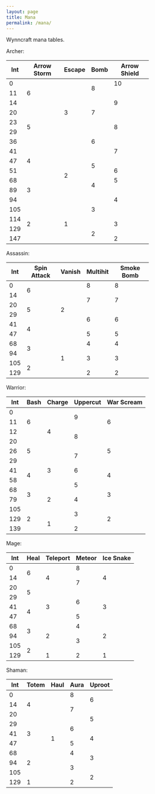 ```yaml
---
layout: page
title: Mana
permalink: /mana/
---
```

<p>Wynncraft mana tables.</p>

<div class="container">
    <div class="row">
        <div class="col-sm">
        Archer:
        <table class="table table-dark table-hover table-sm" style="width: 24rem;">
        <thead>
        <tr>
            <th>Int</th>
            <th>Arrow Storm</th>
            <th>Escape</th>
            <th>Bomb</th>
            <th>Arrow Shield</th>
        </tr>
        </thead>
        <tbody>
        <tr>
            <td>0</td>
            <td rowspan="3">6</td>
            <td rowspan="7">3</td>
            <td rowspan="2">8</td>
            <td>10</td>
        </tr>
        <tr>
            <td>11</td>
            <td rowspan="3">9</td>
        </tr>
        <tr>
            <td>14</td>
            <td rowspan="3">7</td>
        </tr>
        <tr>
            <td>20</td>
            <td rowspan="4">5</td>
        </tr>
        <tr>
            <td>23</td>
            <td rowspan="2">8</td>
        </tr>
        <tr>
            <td>29</td>
            <td rowspan="3">6</td>
        </tr>
        <tr>
            <td>36</td>
            <td rowspan="3">7</td>
        </tr>
        <tr>
            <td>41<br></td>
            <td rowspan="3">4</td>
            <td rowspan="6">2</td>
        </tr>
        <tr>
            <td>47</td>
            <td rowspan="2">5</td>
        </tr>
        <tr>
            <td>51</td>
            <td>6</td>
        </tr>
        <tr>
            <td>68</td>
            <td rowspan="3">3</td>
            <td rowspan="2">4</td>
            <td>5</td>
        </tr>
        <tr>
            <td>89</td>
            <td rowspan="3">4</td>
        </tr>
        <tr>
            <td>94</td>
            <td rowspan="3">3</td>
        </tr>
        <tr>
            <td>105</td>
            <td rowspan="4">2</td>
            <td rowspan="4">1</td>
        </tr>
        <tr>
            <td>114</td>
            <td rowspan="2">3</td>
        </tr>
        <tr>
            <td>129</td>
            <td rowspan="2">2</td>
        </tr>
        <tr>
            <td>147</td>
            <td>2</td>
        </tr>
        </tbody>
        </table>
        </div>
        <div class="col-sm">
        Assassin:
        <table class="table table-dark table-hover table-sm" style="width: 24rem;">
        <thead>
        <tr>
            <th>Int</th>
            <th>Spin Attack</th>
            <th>Vanish</th>
            <th>Multihit</th>
            <th>Smoke Bomb</th>
        </tr>
        </thead>
        <tbody>
        <tr>
            <td>0</td>
            <td rowspan="2">6</td>
            <td rowspan="6">2</td>
            <td>8</td>
            <td>8</td>
        </tr>
        <tr>
            <td>14</td>
            <td rowspan="2">7</td>
            <td rowspan="2">7</td>
        </tr>
        <tr>
            <td>20</td>
            <td rowspan="2">5</td>
        </tr>
        <tr>
            <td>29</td>
            <td rowspan="2">6</td>
            <td rowspan="2">6</td>
        </tr>
        <tr>
            <td>41<br></td>
            <td rowspan="2">4</td>
        </tr>
        <tr>
            <td>47</td>
            <td>5</td>
            <td>5</td>
        </tr>
        <tr>
            <td>68</td>
            <td rowspan="2">3</td>
            <td rowspan="4">1</td>
            <td>4</td>
            <td>4</td>
        </tr>
        <tr>
            <td>94</td>
            <td rowspan="2">3</td>
            <td rowspan="2">3</td>
        </tr>
        <tr>
            <td>105</td>
            <td rowspan="2">2</td>
        </tr>
        <tr>
            <td>129</td>
            <td>2</td>
            <td>2</td>
        </tr>
        </tbody>
        </table>
        </div>
        <div class="col-sm">
        Warrior:
        <table class="table table-dark table-hover table-sm" style="width: 24rem;">
        <thead>
        <tr>
            <th>Int</th>
            <th>Bash</th>
            <th>Charge</th>
            <th>Uppercut</th>
            <th>War Scream</th>
        </tr>
        </thead>
        <tbody>
        <tr>
            <td>0</td>
            <td rowspan="3">6</td>
            <td rowspan="5">4</td>
            <td rowspan="2">9</td>
            <td rowspan="3">6</td>
        </tr>
        <tr>
            <td>11</td>
        </tr>
        <tr>
            <td>12</td>
            <td rowspan="2">8</td>
        </tr>
        <tr>
            <td>20</td>
            <td rowspan="3">5</td>
            <td rowspan="3">5</td>
        </tr>
        <tr>
            <td>26</td>
            <td rowspan="2">7</td>
        </tr>
        <tr>
            <td>29</td>
            <td rowspan="3">3</td>
        </tr>
        <tr>
            <td>41</td>
            <td rowspan="2">4</td>
            <td>6</td>
            <td rowspan="2">4</td>
        </tr>
        <tr>
            <td>58</td>
            <td rowspan="2">5</td>
        </tr>
        <tr>
            <td>68</td>
            <td rowspan="2">3</td>
            <td rowspan="3">2</td>
            <td rowspan="2">3</td>
        </tr>
        <tr>
            <td>79</td>
            <td>4</td>
        </tr>
        <tr>
            <td>105</td>
            <td rowspan="3">2</td>
            <td rowspan="2">3</td>
            <td rowspan="3">2</td>
        </tr>
        <tr>
            <td>129</td>
            <td rowspan="2">1</td>
        </tr>
        <tr>
            <td>139</td>
            <td>2</td>
        </tr>
        </tbody>
        </table>
        </div>
        <div class="col-sm">
        Mage:
        <table class="table table-dark table-hover table-sm" style="width: 24rem;">
        <thead>
        <tr>
            <th>Int</th>
            <th>Heal</th>
            <th>Teleport</th>
            <th>Meteor</th>
            <th>Ice Snake</th>
        </tr>
        </thead>
        <tbody>
        <tr>
            <td>0</td>
            <td rowspan="2">6</td>
            <td rowspan="3">4</td>
            <td>8</td>
            <td rowspan="3">4</td>
        </tr>
        <tr>
            <td>14</td>
            <td rowspan="2">7</td>
        </tr>
        <tr>
            <td>20</td>
            <td rowspan="2">5</td>
        </tr>
        <tr>
            <td>29</td>
            <td rowspan="3">3</td>
            <td rowspan="2">6</td>
            <td rowspan="3">3</td>
        </tr>
        <tr>
            <td>41<br></td>
            <td rowspan="2">4</td>
        </tr>
        <tr>
            <td>47</td>
            <td>5</td>
        </tr>
        <tr>
            <td>68</td>
            <td rowspan="2">3</td>
            <td rowspan="3">2</td>
            <td>4</td>
            <td rowspan="3">2</td>
        </tr>
        <tr>
            <td>94</td>
            <td rowspan="2">3</td>
        </tr>
        <tr>
            <td>105</td>
            <td rowspan="2">2</td>
        </tr>
        <tr>
            <td>129</td>
            <td>1</td>
            <td>2</td>
            <td>1</td>
        </tr>
        </tbody>
        </table>
        </div>
        <div class="col-sm">
        Shaman:
        <table class="table table-dark table-hover table-sm" style="width: 24rem;">
        <thead>
        <tr>
            <th>Int</th>
            <th>Totem</th>
            <th>Haul</th>
            <th>Aura</th>
            <th>Uproot</th>
        </tr>
        </thead>
        <tbody>
        <tr>
            <td>0</td>
            <td rowspan="3">4</td>
            <td rowspan="10">1</td>
            <td>8</td>
            <td rowspan="2">6</td>
        </tr>
        <tr>
            <td>14</td>
            <td rowspan="2">7</td>
        </tr>
        <tr>
            <td>20</td>
            <td rowspan="2">5</td>
        </tr>
        <tr>
            <td>29</td>
            <td rowspan="3">3</td>
            <td rowspan="2">6</td>
        </tr>
        <tr>
            <td>41<br></td>
            <td rowspan="2">4</td>
        </tr>
        <tr>
            <td>47</td>
            <td>5</td>
        </tr>
        <tr>
            <td>68</td>
            <td rowspan="3">2</td>
            <td>4</td>
            <td rowspan="2">3</td>
        </tr>
        <tr>
            <td>94</td>
            <td rowspan="2">3</td>
        </tr>
        <tr>
            <td>105</td>
            <td rowspan="2">2</td>
        </tr>
        <tr>
            <td>129</td>
            <td>1</td>
            <td>2</td>
        </tr>
        </tbody>
        </table>
        </div>
    </div>
</div>
